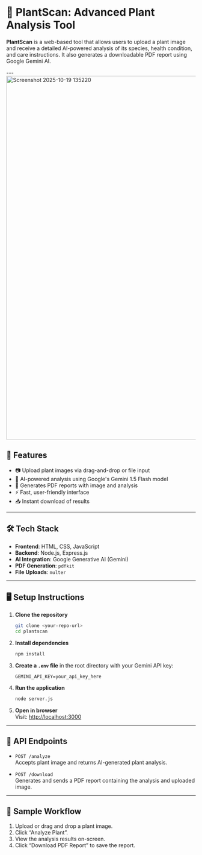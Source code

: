 # 🌿 PlantScan: Advanced Plant Analysis Tool

**PlantScan** is a web-based tool that allows users to upload a plant image and receive a detailed AI-powered analysis of its species, health condition, and care instructions. It also generates a downloadable PDF report using Google Gemini AI.

---<img width="1858" height="965" alt="Screenshot 2025-10-19 135220" src="https://github.com/user-attachments/assets/258ce100-3783-4124-88ce-cfcdf7a397a5" />

## 🚀 Features

- 📷 Upload plant images via drag-and-drop or file input  
- 🧠 AI-powered analysis using Google's Gemini 1.5 Flash model  
- 📑 Generates PDF reports with image and analysis  
- ⚡ Fast, user-friendly interface  
- 📥 Instant download of results  

---

## 🛠️ Tech Stack

- **Frontend**: HTML, CSS, JavaScript  
- **Backend**: Node.js, Express.js  
- **AI Integration**: Google Generative AI (Gemini)  
- **PDF Generation**: `pdfkit`  
- **File Uploads**: `multer`  

---

## 🖥️ Setup Instructions

1. **Clone the repository**  
   ```bash
   git clone <your-repo-url>
   cd plantscan
   ```

2. **Install dependencies**  
   ```bash
   npm install
   ```

3. **Create a `.env` file** in the root directory with your Gemini API key:  
   ```
   GEMINI_API_KEY=your_api_key_here
   ```

4. **Run the application**  
   ```bash
   node server.js
   ```

5. **Open in browser**  
   Visit: [http://localhost:3000](http://localhost:3000)

---

## 📌 API Endpoints

- `POST /analyze`  
  Accepts plant image and returns AI-generated plant analysis.

- `POST /download`  
  Generates and sends a PDF report containing the analysis and uploaded image.

---

## 🧪 Sample Workflow

1. Upload or drag and drop a plant image.
2. Click “Analyze Plant”.
3. View the analysis results on-screen.
4. Click “Download PDF Report” to save the report.


